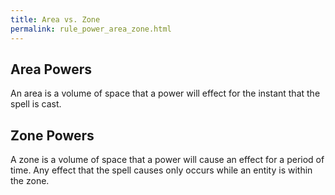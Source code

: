 ```yaml
---
title: Area vs. Zone
permalink: rule_power_area_zone.html
---
```



## Area Powers
An area is a volume of space that a power will effect for the instant that the spell is cast.

## Zone Powers
A zone is a volume of space that a power will cause an effect for a period of time. Any effect that the spell causes only occurs while an entity is within the zone.